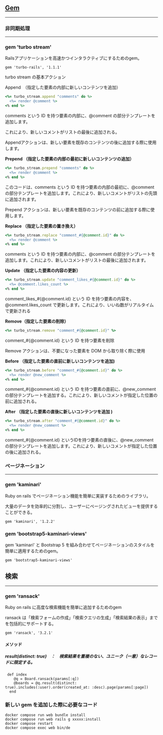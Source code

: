 

## <u>Gem</u>

------



### 非同期処理

------

### gem 'turbo stream'

Railsアプリケーションを高速かつインタラクティブにするためのgem。

```
gem 'turbo-rails', '1.1.1' 
```

turbo stream の基本アクション

Append　（指定した要素の内部に新しいコンテンツを追加）

```ruby
<%= turbo_stream.append "comments" do %>
  <%= render @comment %>
<% end %>
```

comments という ID を持つ要素の内部に、@comment の部分テンプレートを追加します。

これにより、新しいコメントがリストの最後に追加される。

Appendアクションは、新しい要素を既存のコンテンツの後に追加する際に使用します。

**Prepend （指定した要素の内部の最初に新しいコンテンツの追加）**

```ruby
<%= turbo_stream.prepend "comments" do %>
  <%= render @comment %>
<% end %>
```

このコードは、comments という ID を持つ要素の内部の最初に、@comment の部分テンプレートを追加します。これにより、新しいコメントがリストの先頭に追加されます。

Prepend アクションは、新しい要素を既存のコンテンツの前に追加する際に使用します。

**Replace （指定した要素の置き換え）**

```ruby
<%= turbo_stream.replace "comment_#{@comment.id}" do %>
  <%= render @comment %>
<% end %>
```

comments という ID を持つ要素の内部に、@comment の部分テンプレートを追加します。これにより、新しいコメントがリストの最後に追加されます。

**Update （指定した要素の内容の更新）**

```ruby
<%= turbo_stream.update "comment_likes_#{@comment.id}" do %>
  <%= @comment.likes_count %>
<% end %>
```

comment_likes_#{@comment.id} という ID を持つ要素の内容を、@comment.likes_count で更新します。これにより、いいね数がリアルタイムで更新される

**Remove（指定した要素の削除）**

```ruby
<%= turbo_stream.remove "comment_#{@comment.id}" %>
```

comment_#{@comment.id} という ID を持つ要素を削除

Remove アクションは、不要になった要素を DOM から取り除く際に使用

**Before （指定した要素の直前に新しいコンテンツを追加)**

```ruby
<%= turbo_stream.before "comment_#{@comment.id}" do %>
  <%= render @new_comment %>
<% end %>
```

comment_#{@comment.id} という ID を持つ要素の直前に、@new_comment の部分テンプレートを追加する。これにより、新しいコメントが指定した位置の前に追加される。

**After （指定した要素の直後に新しいコンテンツを追加 )**

```ruby
<%= turbo_stream.after "comment_#{@comment.id}" do %>
  <%= render @new_comment %>
<% end %>
```

comment_#{@comment.id} というIDを持つ要素の直後に、@new_comment の部分テンプレートを追加します。これにより、新しいコメントが指定した位置の後に追加される。



### ページネーション

------

### gem 'kaminari'

Ruby on rails でページネーション機能を簡単に実装するためのライブラリ。

大量のデータを効率的に分割し、ユーザーにページングされたビューを提供することができる。

```
gem 'kaminari', '1.2.2'
```



### gem 'bootstrap5-kaminari-views'

gem 'kaminari' と Bootstrap 5 を組み合わせてページネーションのスタイルを簡単に適用するためのgem。

```
gem 'bootstrap5-kaminari-views'
```



## 検索

------

### gem 'ransack'

Ruby on rails に高度な検索機能を簡単に追加するためのgem

ransack は「検索フォームの作成」「検索クエリの生成」「検索結果の表示」までを包括的にサポートする。

```
gem 'ransack', '3.2.1'
```



#### メソッド

##### result(distinct: true)　：　検索結果を重複のない、ユニーク（一意）なレコードに限定する。

```
 def index
    @q = Board.ransack(params[:q])
    @boards = @q.result(distinct: true).includes(:user).order(created_at: :desc).page(params[:page])
  end
```



### 新しい gem を追加した際に必要なコード

```
docker compose run web bundle install
docker compose run web rails g xxxxx:install
docker compose restart
docker compose exec web bin/de
```





